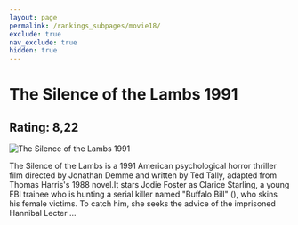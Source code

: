 ```yaml
---
layout: page
permalink: /rankings_subpages/movie18/
exclude: true
nav_exclude: true
hidden: true
---
```

    
# The Silence of the Lambs 1991
## Rating: 8,22
![The Silence of the Lambs 1991](https://fwcdn.pl/fpo/10/47/1047/8022081_1.7.webp)


The Silence of the Lambs is a 1991 American psychological horror thriller film directed by Jonathan Demme and written by Ted Tally, adapted from Thomas Harris's 1988 novel.It stars Jodie Foster as Clarice Starling, a young FBI trainee who is hunting a serial killer named "Buffalo Bill" (), who skins his female victims. To catch him, she seeks the advice of the imprisoned Hannibal Lecter ...